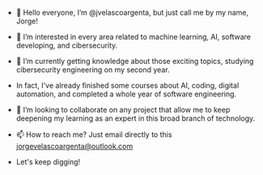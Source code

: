 - 👋 Hello everyone, I’m @jvelascoargenta, but just call me by my name, Jorge!
- 👀 I’m interested in every area related to machine learning, AI, software developing, and cibersecurity.
- 🌱 I’m currently getting knowledge about those exciting topics, studying cibersecurity engineering on my second year.
- In fact, I've already finished some courses about AI, coding, digital automation, and completed a whole year of software engineering.
- 💞️ I’m looking to collaborate on any project that allow me to keep deepening my learning as an expert in this broad branch of technology.
- 📫 How to reach me? Just email directly to this jorgevelascoargenta@outlook.com

- Let's keep digging!

<!---

--->
